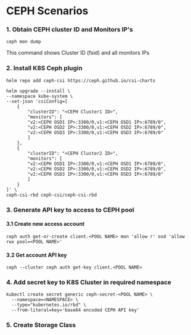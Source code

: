 # CEPH Scenarios

### 1. Obtain CEPH cluster ID and Monitors IP's
```
ceph mon dump
```
This command shows Cluster ID (fsid) and all monitors IPs
### 2. Install K8S Ceph plugin

```
helm repo add ceph-csi https://ceph.github.io/csi-charts

helm upgrade --install \
--namespace kube-system \
--set-json 'csiConfig=[
    {
        "clusterID": "<CEPH Cluster1 ID>",
        "monitors": [
        "v2:<CEPH OSD1 IP>:3300/0,v1:<CEPH OSD1 IP>:6789/0",
        "v2:<CEPH OSD2 IP>:3300/0,v1:<CEPH OSD2 IP>:6789/0",
        "v2:<CEPH OSD3 IP>:3300/0,v1:<CEPH OSD3 IP>:6789/0"
        ]
    },
    {
        "clusterID": "<CEPH Cluster2 ID>",
        "monitors": [
        "v2:<CEPH OSD1 IP>:3300/0,v1:<CEPH OSD1 IP>:6789/0",
        "v2:<CEPH OSD2 IP>:3300/0,v1:<CEPH OSD2 IP>:6789/0",
        "v2:<CEPH OSD3 IP>:3300/0,v1:<CEPH OSD3 IP>:6789/0"
        ]
    }
]' \
ceph-csi-rbd ceph-csi/ceph-csi-rbd
```

### 3. Generate API key to access to CEPH pool

#### 3.1 Create new access account
```
ceph auth get-or-create client.<POOL NAME> mon 'allow r' osd 'allow rwx pool=<POOL NAME>'
```
#### 3.2 Get account API key
```
ceph --cluster ceph auth get-key client.<POOL NAME>
```
### 4. Add secret key to K8S Cluster in required namespace
```
kubectl create secret generic ceph-secret-<POOL NAME> \
  --namespace=<NAMESPACE> \
  --type="kubernetes.io/rbd" \
  --from-literal=key='base64 encoded CEPH API key'
```
### 5. Create Storage Class
